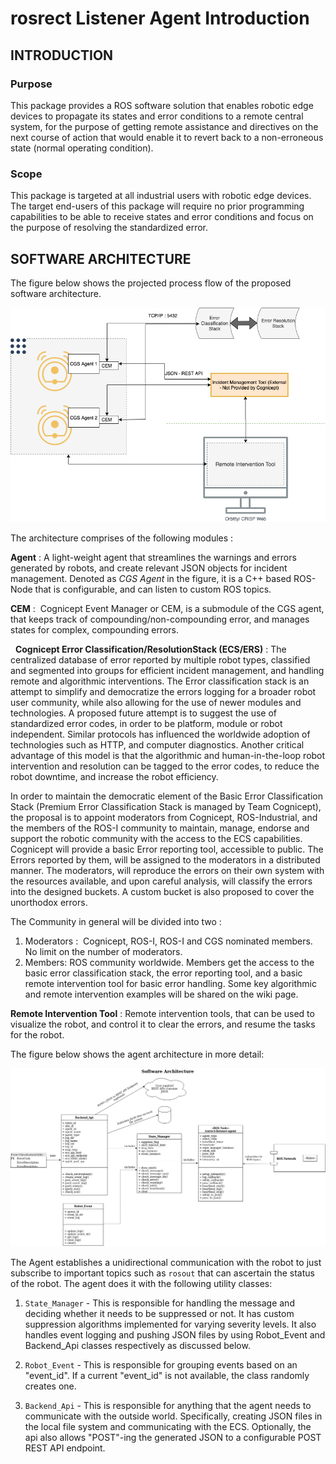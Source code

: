 # rosrect Listener Agent Introduction 

## INTRODUCTION

### Purpose
This package provides a ROS software solution that enables robotic edge devices to propagate its states and error conditions to a remote central system, for the purpose of getting remote assistance and directives on the next course of action that would enable it to revert back to a non-erroneous state (normal operating condition).

### Scope
This package is targeted at all industrial users with robotic edge devices. The target end-users of this package will require no prior programming capabilities to be able to receive states and error conditions and focus on the purpose of resolving the standardized error.
  
## SOFTWARE ARCHITECTURE
The figure below shows the projected process flow of the proposed software architecture.

![alt text](/docs/images/HighLevelSWArch.png "Overview architecture") 

The architecture comprises of the following modules : 

**Agent** : 
A light-weight agent that streamlines the warnings and errors generated by robots, and create relevant JSON objects for incident management. Denoted as *CGS Agent* in the figure, it is a C++ based ROS-Node that is configurable, and can listen to custom ROS topics. 

**CEM** :  
Cognicept Event Manager or CEM, is a submodule of the CGS agent, that keeps track of compounding/non-compounding error, and manages states for complex, compounding errors.

 
**Cognicept Error Classification/ResolutionStack (ECS/ERS)** : 
The centralized database of error reported by multiple robot types, classified and segmented into groups for efficient incident management, and handling remote and algorithmic interventions. The Error classification stack is an attempt to simplify and democratize the errors logging for a broader robot user community, while also allowing for the use of newer modules and technologies. A proposed future attempt is to suggest the use of standardized error codes, in order to be platform, module or robot independent. Similar protocols has influenced the worldwide adoption of technologies such as HTTP, and computer diagnostics. 
Another critical advantage of this model is that the algorithmic and human-in-the-loop robot intervention and resolution can be tagged to the error codes, to reduce the robot downtime, and increase the robot efficiency. 

In order to maintain the democratic element of the Basic Error Classification Stack (Premium Error Classification Stack is managed by Team Cognicept), the proposal is to appoint moderators from Cognicept, ROS-Industrial, and the members of the ROS-I community to maintain, manage, endorse and support the robotic community with the access to the ECS capabilities. 
Cognicept will provide a basic Error reporting tool, accessible to public. The Errors reported by them, will be assigned to the moderators in a distributed manner. The moderators, will reproduce the errors on their own system with the resources available, and upon careful analysis, will classify the errors into the designed buckets. A custom bucket is also proposed to cover the unorthodox errors.

The Community in general will be divided into two : 

1. Moderators :  Cognicept, ROS-I, ROS-I and CGS nominated members. No limit on the number of moderators. 
2. Members: ROS community worldwide. 
Members get the access to the basic error classification stack, the error reporting tool, and a basic remote intervention tool for basic error handling. Some key algorithmic and remote intervention examples will be shared on the wiki page. 

**Remote Intervention Tool** : Remote intervention tools, that can be used to visualize the robot, and control it to clear the errors, and resume the tasks for the robot. 

The figure below shows the agent architecture in more detail:

![alt text](/docs/images/LowLevelSWArch.png "In-depth software architecture")

The Agent establishes a unidirectional communication with the robot to just subscribe to important topics such as `rosout` that can ascertain the status of the robot. The agent does it with the following utility classes:

1. `State_Manager` - This is responsible for handling the message and deciding whether it needs to be suppressed or not. It has custom suppression algorithms implemented for varying severity levels. It also handles event logging and pushing JSON files by using Robot_Event and Backend_Api classes respectively as discussed below.

2. `Robot_Event` - This is responsible for grouping events based on an "event_id". If a current "event_id" is not available, the class randomly creates one.

3. `Backend_Api` - This is responsible for anything that the agent needs to communicate with the outside world. Specifically, creating JSON files in the local file system and communicating with the ECS. Optionally, the api also allows "POST"-ing the generated JSON to a configurable POST REST API endpoint.
